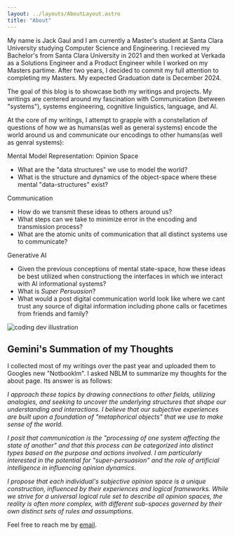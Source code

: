 ```yaml
---
layout: ../layouts/AboutLayout.astro
title: "About"
---
```



My name is Jack Gaul and I am currently a Master's student at Santa Clara University studying Computer Science and Engineering. I recieved my Bachelor's from Santa Clara University in 2021 and then worked at Verkada as a Solutions Engineer and a Product Engineer while I worked on my Masters partime. After two years, I decided to commit my full attention to completing my Masters. My expected Graduation date is December 2024.

The goal of this blog is to showcase both my writings and projects. My writings are centered around my fascination with Communication (between "systems"), systems engineering, cognitive linguistics, language, and AI.

At the core of my writings, I attempt to grapple with a constellation of questions of how we as humans(as well as general systems) encode the world around us and communicate our encodings to other humans(as well as genral systems): 

Mental Model Representation: Opinion Space

- What are the "data structures" we use to model the world? 
- What is the structure and dynamics of the object-space where these mental "data-structures" exist?


Communication

- How do we transmit these ideas to others around us? 
- What steps can we take to minimize error in the encoding and transmission process?
- What are the atomic units of communication that all distinct systems use to communicate? 

Generative AI

- Given the previous conceptions of mental state-space, how these ideas be best utilized when constructiong the interfaces in which we interact with AI informational systems?
- What is *Super Persuasion*?
- What would a post digital communication world look like where we cant trust any source of digital information including phone calls or facetimes from friends and family?


<div>
  <img src="/assets/dev.svg" class="sm:w-1/2 mx-auto" alt="coding dev illustration">
</div>

## Gemini's Summation of my Thoughts

I collected most of my writings over the past year and uploaded them to Googles new "Notbooklm". I asked NBLM to summarize my thoughts for the about page. Its answer is as follows:

*I approach these topics by drawing connections to other fields, utilizing analogies, and seeking to uncover the underlying structures that shape our understanding and interactions. I believe that our subjective experiences are built upon a foundation of "metaphorical objects" that we use to make sense of the world.*

*I posit that communication is the "processing of one system affecting the state of another" and that this process can be categorized into distinct types based on the purpose and actions involved. I am particularly interested in the potential for "super-persuasion" and the role of artificial intelligence in influencing opinion dynamics.*

*I propose that each individual's subjective opinion space is a unique construction, influenced by their experiences and logical frameworks. While we strive for a universal logical rule set to describe all opinion spaces, the reality is often more complex, with different sub-spaces governed by their own distinct sets of rules and assumptions.*



Feel free to reach me by [email](mailto:jack.tone.gaul@gmail.com).

